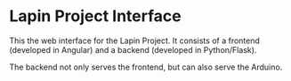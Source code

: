 # Lapin Project Interface

This the web interface for the Lapin Project. It consists of a frontend (developed in Angular) and a backend (developed in Python/Flask).

The backend not only serves the frontend, but can also serve the Arduino.  